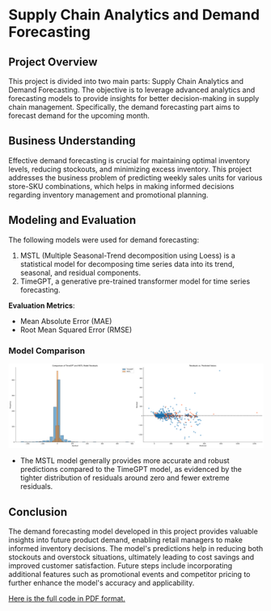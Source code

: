 # Supply Chain Analytics and Demand Forecasting

## Project Overview
This project is divided into two main parts: Supply Chain Analytics and Demand Forecasting. The objective is to leverage advanced analytics and forecasting models to provide insights for better decision-making in supply chain management. Specifically, the demand forecasting part aims to forecast demand for the upcoming month.

## Business Understanding
Effective demand forecasting is crucial for maintaining optimal inventory levels, reducing stockouts, and minimizing excess inventory. This project addresses the business problem of predicting weekly sales units for various store-SKU combinations, which helps in making informed decisions regarding inventory management and promotional planning.

## Modeling and Evaluation
The following models were used for demand forecasting:
1. MSTL (Multiple Seasonal-Trend decomposition using Loess) is a statistical model for decomposing time series data into its trend, seasonal, and residual components.
2. TimeGPT, a generative pre-trained transformer model for time series forecasting.

**Evaluation Metrics**:
- Mean Absolute Error (MAE)
- Root Mean Squared Error (RMSE)
### Model Comparison

![Model Evaluation](modelres.png)

- The MSTL model generally provides more accurate and robust predictions compared to the TimeGPT model, as evidenced by the
tighter distribution of residuals around zero and fewer extreme residuals.


## Conclusion
The demand forecasting model developed in this project provides valuable insights into future product demand, enabling retail managers to make informed inventory decisions. The model's predictions help in reducing both stockouts and overstock situations, ultimately leading to cost savings and improved customer satisfaction. Future steps include incorporating additional features such as promotional events and competitor pricing to further enhance the model's accuracy and applicability.


[Here is the full code in PDF format.](SC_Report.pdf)